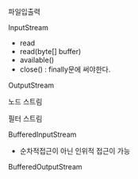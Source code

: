 파일입출력

InputStream

- read
- read(byte[] buffer)
- available()
- close() : finally문에 써야한다.

OutputStream



노드 스트림

필터 스트림



BufferedInputStream 

* 순차적접근이 아닌 인위적 접근이 가능

BufferedOutputStream

